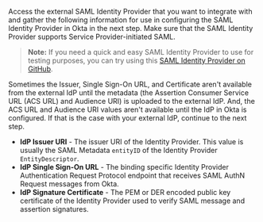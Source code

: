 Access the external SAML Identity Provider that you want to integrate with and gather the following information for use in configuring the SAML Identity Provider in Okta in the next step. Make sure that the SAML Identity Provider supports Service Provider-initiated SAML.

> **Note:** If you need a quick and easy SAML Identity Provider to use for testing purposes, you can try using this [SAML Identity Provider on GitHub](https://github.com/mcguinness/saml-idp).

Sometimes the Issuer, Single Sign-On URL, and Certificate aren't available from the external IdP until the metadata (the Assertion Consumer Service URL (ACS URL) and Audience URI) is uploaded to the external IdP. And, the ACS URL and Audience URI values aren't available until the IdP in Okta is configured. If that is the case with your external IdP, continue to the <GuideLink link="../configure-idp-in-okta">next step</GuideLink>.

* **IdP Issuer URI** - The issuer URI of the Identity Provider. This value is usually the SAML Metadata `entityID` of the Identity Provider `EntityDescriptor`.
* **IdP Single Sign-On URL** - The binding specific Identity Provider Authentication Request Protocol endpoint that receives SAML AuthN Request messages from Okta.
* **IdP Signature Certificate** - The PEM or DER encoded public key certificate of the Identity Provider used to verify SAML message and assertion signatures.
